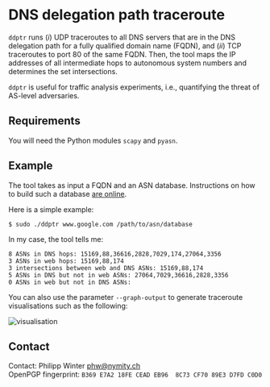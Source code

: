 # DNS delegation path traceroute

`ddptr` runs (*i*) UDP traceroutes to all DNS servers that are in the DNS
delegation path for a fully qualified domain name (FQDN), and (*ii*) TCP
traceroutes to port 80 of the same FQDN.  Then, the tool maps the IP addresses
of all intermediate hops to autonomous system numbers and determines the set
intersections.

`ddptr` is useful for traffic analysis experiments, i.e., quantifying the threat
of AS-level adversaries.

Requirements
------------

You will need the Python modules `scapy` and `pyasn`.

Example
-------

The tool takes as input a FQDN and an ASN database.  Instructions on how to
build such a database [are
online](https://github.com/hadiasghari/pyasn#ipasn-data-files).

Here is a simple example:

    $ sudo ./ddptr www.google.com /path/to/asn/database

In my case, the tool tells me:

    8 ASNs in DNS hops: 15169,88,36616,2828,7029,174,27064,3356
    3 ASNs in web hops: 15169,88,174
    3 intersections between web and DNS ASNs: 15169,88,174
    5 ASNs in DNS but not in web ASNs: 27064,7029,36616,2828,3356
    0 ASNs in web but not in DNS ASNs:

You can also use the parameter `--graph-output` to generate traceroute
visualisations such as the following:

![visualisation](https://nullhypothesis.github.com/ddptr-example.png)

Contact
-------
Contact: Philipp Winter <phw@nymity.ch>  
OpenPGP fingerprint: `B369 E7A2 18FE CEAD EB96  8C73 CF70 89E3 D7FD C0D0`

